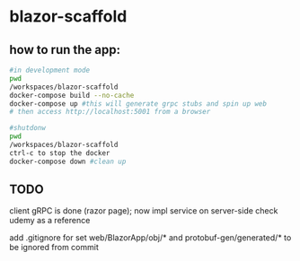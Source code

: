 # blazor-scaffold

## how to run the app:
```sh
#in development mode
pwd
/workspaces/blazor-scaffold
docker-compose build --no-cache
docker-compose up #this will generate grpc stubs and spin up web
# then access http://localhost:5001 from a browser
```

```sh
#shutdonw
pwd
/workspaces/blazor-scaffold
ctrl-c to stop the docker
docker-compose down #clean up
```

## TODO
client gRPC is done (razor page); now impl service on server-side
check udemy as a reference

add .gitignore for set web/BlazorApp/obj/* and protobuf-gen/generated/* to be ignored from commit
